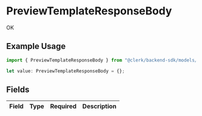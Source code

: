 # PreviewTemplateResponseBody

OK

## Example Usage

```typescript
import { PreviewTemplateResponseBody } from "@clerk/backend-sdk/models/operations";

let value: PreviewTemplateResponseBody = {};
```

## Fields

| Field       | Type        | Required    | Description |
| ----------- | ----------- | ----------- | ----------- |